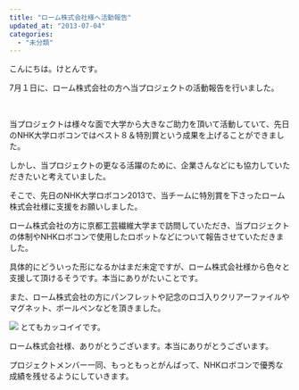 ```yaml
---
title: "ローム株式会社様へ活動報告"
updated_at: "2013-07-04"
categories: 
  - "未分類"
---
```


こんにちは。けとんです。

7月１日に、ローム株式会社の方へ当プロジェクトの活動報告を行いました。

 

当プロジェクトは様々な面で大学から大きなご助力を頂いて活動していて、先日のNHK大学ロボコンではベスト８＆特別賞という成果を上げることができました。

しかし、当プロジェクトの更なる活躍のために、企業さんなどにも協力していただきたいと考えていました。

そこで、先日のNHK大学ロボコン2013で、当チームに特別賞を下さったローム株式会社様に支援をお願いしました。

ローム株式会社の方に京都工芸繊維大学まで訪問していただき、当プロジェクトの体制やNHKロボコンで使用したロボットなどについて報告させていただきました。

具体的にどういった形になるかはまだ未定ですが、ローム株式会社様から色々と支援して頂けるそうです。本当にありがたいことです。

また、ローム株式会社の方にパンフレットや記念のロゴ入りクリアーファイルやマグネット、ボールペンなどを頂きました。

[![](images/DCIM0447-273x300.jpg)](http://technouskit.net/blog/wp-content/uploads/2013/07/DCIM0447.jpg) とてもカッコイイです。

ローム株式会社様、ありがとうございます。本当にありがとうございます。

プロジェクトメンバー一同、もっともっとがんばって、NHKロボコンで優秀な成績を残せるようにしていきます。
